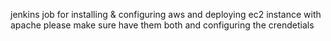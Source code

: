 jenkins job for installing & configuring aws and deploying ec2 instance with apache
please make sure have them both and configuring the crendetials 
